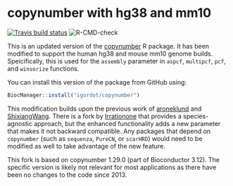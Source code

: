 # copynumber with hg38 and mm10

<!-- badges: start -->
[![Travis build status](https://travis-ci.org/igordot/copynumber.svg?branch=master)](https://travis-ci.org/igordot/copynumber)
![R-CMD-check](https://github.com/igordot/copynumber/workflows/R-CMD-check/badge.svg)
<!-- badges: end -->

This is an updated version of the [copynumber](http://bioconductor.org/packages/release/bioc/html/copynumber.html) R package. It has been modified to support the human hg38 and mouse mm10 genome builds. Speicifically, this is used for the `assembly` parameter in `aspcf`, `multipcf`, `pcf`, and `winsorize` functions.

You can install this version of the package from GitHub using:

```r
BiocManager::install("igordot/copynumber")
```

This modification builds upon the previous work of [aroneklund](https://github.com/aroneklund/copynumber) and [ShixiangWang](https://github.com/ShixiangWang/copynumber). There is a fork by [Irrationone](https://github.com/Irrationone/copynumber) that provides a species-agnostic approach, but the enhanced functionality adds a new parameter that makes it not backward compatible. Any packages that depend on `copynumber` (such as `sequenza`, `PureCN`, or `scarHRD`) would need to be modified as well to take advantage of the new feature.

This fork is based on copynumber 1.29.0 (part of Bioconductor 3.12). The specific version is likely not relevant for most applications as there have been no changes to the code since 2013.
